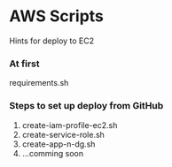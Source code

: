 # AWS Scripts

Hints for deploy to EC2

### At first

requirements.sh

### Steps to set up deploy from GitHub

1. create-iam-profile-ec2.sh
2. create-service-role.sh
3. create-app-n-dg.sh
4. ...comming soon

